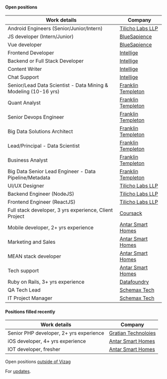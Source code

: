#### Open positions

| Work details | Company |   
| --- | --- |   
| Android Engineers (Senior/Junior/Intern) | [Tilicho Labs LLP](https://tilicho.in) |    
| JS developer (Intern/Junior) | [BlueSapience](http://www.bluesapience.com) |   
| Vue developer | [BlueSapience](http://www.bluesapience.com) |  
| Frontend Developer | [Intellige](https://intelligetech.com) |   
| Backend or Full Stack Developer | [Intellige](https://intelligetech.com) |   
| Content Writer | [Intellige](https://intelligetech.com) |   
| Chat Support | [Intellige](https://intelligetech.com) |   
| Senior/Lead Data Scientist - Data Mining & Modeling (10-16 yrs) | [Franklin Templeton](https://www.linkedin.com/jobs/view/1662345576/) |  
| Quant Analyst | [Franklin Templeton](https://www.linkedin.com/jobs/view/1673571605/) |   
| Senior Devops Engineer | [Franklin Templeton](https://www.linkedin.com/jobs/view/1635862093/) |   
| Big Data Solutions Architect | [Franklin Templeton](https://www.linkedin.com/jobs/view/1647276668/) |   
| Lead/Principal - Data Scientist | [Franklin Templeton](https://www.linkedin.com/jobs/view/1618769457/) |   
| Business Analyst | [Franklin Templeton](https://www.linkedin.com/jobs/view/1621563762/) |   
| Big Data Senior Lead Engineer - Data Pipeline/Metadata | [Franklin Templeton](https://www.linkedin.com/jobs/view/1662345568/) |   
| UI/UX Designer | [Tilicho Labs LLP](https://tilicho.in) |    
| Backend Engineer (NodeJS) | [Tilicho Labs LLP](https://tilicho.in) |    
| Frontend Engineer (ReactJS) | [Tilicho Labs LLP](https://tilicho.in) |       
| Full stack developer, 3 yrs experience, Client Project | [Coursack](http://coursack.com) |   
| Mobile developer, 2+ yrs experience | [Antar Smart Homes](http://www.antarsmarthomes.com) |    
| Marketing and Sales | [Antar Smart Homes](http://www.antarsmarthomes.com) |    
| MEAN stack developer | [Antar Smart Homes](http://www.antarsmarthomes.com) |    
| Tech support | [Antar Smart Homes](http://www.antarsmarthomes.com) |    
| Ruby on Rails, 3+ yrs experience | [Datafoundry](http://www.datafoundry.ai) |     
| QA Tech Lead | [Schemax Tech](http://schemaxtech.com) |     
| IT Project Manager | [Schemax Tech](http://schemaxtech.com) |    
     
#### Positions filled recently 

| Work details | Company |   
| --- | --- |   
| Senior PHP developer, 2+ yrs experience | [Gratian Technoloies](https://gratian.tech) |      
| iOS developer, 4+ yrs experience | [Antar Smart Homes](http://www.antarsmarthomes.com) |     
| IOT developer, fresher | [Antar Smart Homes](http://www.antarsmarthomes.com) |     
        
Open positions [outside of Vizag](outside)   
    
For [updates](subscribe).  